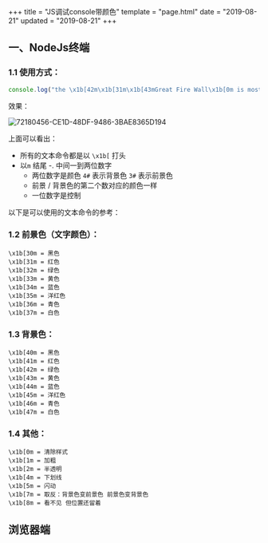 +++
title = "JS调试console带颜色"
template = "page.html"
date = "2019-08-21"
updated = "2019-08-21"
+++


## 一、NodeJs终端

### 1.1 使用方式：

```js
console.log("the \x1b[42m\x1b[31m\x1b[43mGreat Fire Wall\x1b[0m is most ugly and stupid!");
```

效果：

![72180456-CE1D-48DF-9486-3BAE8365D194](assets/72180456-CE1D-48DF-9486-3BAE8365D194-1446939-1446944-1446949.png)

上面可以看出：

- 所有的文本命令都是以 `\x1b[` 打头
- 以`m` 结尾
  -. 中间一到两位数字
   - 两位数字是颜色 `4#` 表示背景色 `3#` 表示前景色
   - 前景 / 背景色的第二个数对应的颜色一样
   - 一位数字是控制

以下是可以使用的文本命令的参考：

### 1.2 前景色（文字颜色）：

```
\x1b[30m = 黑色
\x1b[31m = 红色
\x1b[32m = 绿色
\x1b[33m = 黄色
\x1b[34m = 蓝色
\x1b[35m = 洋红色
\x1b[36m = 青色
\x1b[37m = 白色
```

### 1.3 背景色：

```
\x1b[40m = 黑色
\x1b[41m = 红色
\x1b[42m = 绿色
\x1b[43m = 黄色
\x1b[44m = 蓝色
\x1b[45m = 洋红色
\x1b[46m = 青色
\x1b[47m = 白色
```

### 1.4 其他：

```
\x1b[0m = 清除样式
\x1b[1m = 加粗
\x1b[2m = 半透明
\x1b[4m = 下划线
\x1b[5m = 闪动
\x1b[7m = 取反：背景色变前景色 前景色变背景色
\x1b[8m = 看不见 但位置还留着
```

## 浏览器端

